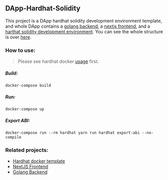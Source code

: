 ## DApp-Hardhat-Solidity
This project is a DApp hardhat solidity development environment template, and whole DApp contains a [golang backend](https://github.com/josephMG/dApp-backend), a [nextjs frontend](https://github.com/josephMG/dApp-frontend), and a [harthat solidity development environment](https://github.com/josephMG/dApp-hardhat). You can see the whole structure is over [here](https://github.com/josephMG/dApp-structure).

### How to use:
> Please see hardhat docker [usage](./HARDHAT_DOCKER_USAGE.md) first.

##### Build:
`docker-compose build`

##### Run:
`docker-compose up`

##### Export ABI:
`docker-compose run --rm hardhat yarn run hardhat export-abi --no-compile`

### Related projects:
- [Hardhat docker template](https://github.com/garethfuller/hardhat-template.git)
- [NextJS Frontend](https://github.com/josephMG/dApp-frontend)
- [Golang Backend](https://github.com/josephMG/dApp-backend)
